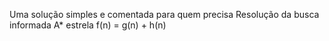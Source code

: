 Uma solução simples e comentada para quem precisa
Resolução da busca informada A* estrela f(n) = g(n) + h(n)
